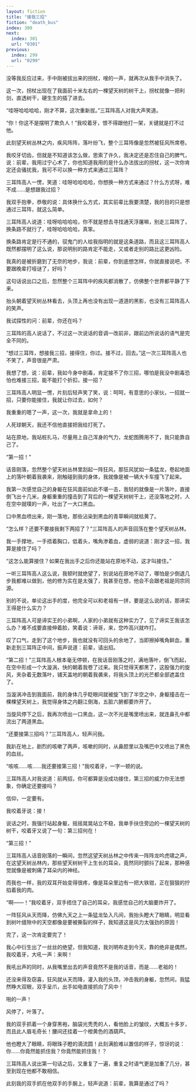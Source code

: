 ```yaml
---
layout: fiction
title: "接我三招"
fiction: "death_bus"
index: 300
next:
  index: 301
  url: "0301"
previous:
  index: 299
  url: "0299"
---
```

没等我反应过来，手中刚被拔出来的拐杖，嗖的一声，就再次从我手中消失了。

这一次，拐杖出现在了我面前十米左右的一棵望天树的树干上，拐杖就像一把利剑，直透树干，硬生生的插了进去。

“哇呀哈哈哈哈，刚才不算，这次重新拔。”三耳阵高人对我大声笑道。

“你！你这不是摆明了欺负人！”我咬着牙，恨不得跟他打一架，关键就是打不过他。

此刻望天树丛林之内，疾风阵阵，落叶纷飞，整个三耳阵像是忽然被狂风所席卷。

我咬牙切齿，但就是不知道该怎么做，思索了许久，我决定还是忍住自己的脾气，说：前辈，我用过宁心术了，你也知道我用的是什么办法拔出的拐杖，这一次你肯定还会骚扰我，我可不可以换一种方式来通过三耳阵？

三耳阵高人一愣，笑道：哇呀哈哈哈哈，你想换一种方式来通过？什么方式呀，难不成……是想跟我过招？

我双手抱拳，恭敬的说：具体换什么方式，其实前辈比我要清楚，我的目的只是想通过三耳阵，就这么简单。

三耳阵高人说道：哇呀哈哈哈哈，你不就是想去寻找通天浮屠嘛，别走三耳阵了，换条路不就行了，哇呀哈哈哈哈，真笨。

换条路肯定是行不通的，驭鬼门的人给我指明的就是这条道路，而且这三耳阵高人既然都摆明了这么说，那说明别的路肯定不能走，又或者走别的路比这更凶险。

我真的是被折磨到了无奈的地步，我说：前辈，你到底想怎样，你就直接说吧，不要跟晚辈打哑谜了，好吗？

这句话说出口之后，忽然整个三耳阵中的疾风都消散了，仿佛整个世界都平静了下来。

抬头朝着望天树丛林看去，头顶上再也没有出现一道道的黑影，也没有三耳阵高人的笑声。

我试探性的问：前辈，你还在吗？

三耳阵的高人说话了，不过这一次说话的音调一改前非，跟前边所说话的语气是完全不同的。

“想过三耳阵，想接我三招，接得住，你过。接不过，回去。”这一次三耳阵高人也不笑了，声音很是严肃。

我想了想，说：前辈，我如今身中剧毒，肯定接不了你三招，哪怕是我没中剧毒恐怕也难接三招，能不能打个折扣，接一招？

三耳阵高人明显一愣，片刻后轻声笑了笑，说：呵呵，有意思的小家伙，一招就一招，只要你能接住，我就让你过去，如何？

我重重的嗯了一声，这一次，我就是拿命上的！

人死球朝天，我还不信他直接把我给打死了。

站在原地，我站桩扎马，尽量用上自己浑身的气力，龙蛇图腾用不了，我只能靠自己了。

“第一招！”

话音刚落，忽然整个望天树丛林里刮起一阵狂风，那狂风犹如一条猛龙，卷起地面上的落叶朝着我袭来，刚触碰到我的身体，我就像是被一辆大卡车撞飞了起来。

我第一次感觉自己的身躯在狂风面前如此不堪一击，我轻的就像是一片落叶，直接倒飞出十几米，身躯重重的撞击到了背后的一棵望天树树干上，还没落地之时，人在空中就噗的一声，吐出了一大口黑血。

口中黑血喷出来，刚一落地，那些沾染到黑血的青草瞬间就枯黄了。

“怎么样？还要不要接我剩下两招了？”三耳阵高人的声音回荡在整个望天树丛林。

我一手撑地，一手捂着胸口，低着头，嘴角渗着血，虚弱的说道：刚才这一招，我算是接住了吗？

“这怎么能算接住？如果在我出手之后你还能站在原地不动，这才叫接住。”

一听三耳阵高人这么说，我顿时就绝望了，别说站在原地不动了，哪怕是少倒退几步我都难以做到，他的修为实在是太强了，我甚至在想，他会不会跟老祖是同宗同源。

别的不说，单论这出手的度，他完全可以和老祖有一拼，要是这么说的话，那谛实王得是什么实力？

三耳阵高人可是谛实王的小弟啊，人家的小弟就有这种实力了，见了谛实王我该怎么办？难不成要直接伸着脸，笑着说：谛哥，来，您咋高兴就咋打。

叹了口气，走到了这个地步，我也就没有可回头的余地了，当即擦掉嘴角鲜血，重新走到三耳阵正中间，振声说道：前辈，请出招。

“第二招！”三耳阵高人根本毫无停顿，在我话音刚落之时，满地落叶，倒飞而起，在空中形成一个大漩涡，快的朝着我卷了过来。我只觉得天都黑了，这股强力的旋风，夹杂着无数落叶，铺天盖地的朝着我袭来，将我头顶上的光芒都全部遮盖住了。

当漩涡冲击到我面前，我的身体几乎眨眼间就被旋飞到了半空之中，身躯撞击在一棵棵望天树上，我觉得身体之内翻江倒海，五脏六腑都要炸开了。

当旋风停下之后，我再次喷出一口黑血，这一次不光是嘴里喷出来，就连鼻孔中都流出了两道黑血。

“还要接第三招吗？”三耳阵高人，轻声问我。

我趴在地上，剧烈的咳嗽了两声，咳嗽的同时，从鼻腔里以及嘴巴中又喷出了黑色的血丝。

“咳咳……咳……我还要接第三招！”我咬着牙，一字一顿的说。

三耳阵高人对我说道：前两招，你可都算是没成功接住，第三招的威力你无法想象，你确定还要接吗？

信仰，一定要有。

我咬着牙说：接！

说话之时，我强行站起身躯，摇摇晃晃站立不稳，我单手扶住旁边的一棵望天树的树干，咬着牙又说了一句：第三招何在！

“第三招！”

三耳阵高人话音刚落的一瞬间，忽然这望天树丛林之中传来一阵阵龙吟虎啸之声，在这望天树丛林内，那些望天树树干上生长的耳朵，竟然同时颤抖了起来，那种感觉就像是被刺痛了耳朵内的神经。

而我也一样，我的双耳开始变得很疼，像是耳朵里边有一把大铁钳，正在狠狠的拧掐着我的肉。

“啊――！”我咬着牙，双手捂住了自己的耳朵，我感觉自己的大脑要炸开了。

一阵狂风从天而降，仿佛九天之上一条猛龙坠入凡间，我抬头瞪大了眼睛，明显看到树叶缝隙中的天空都像是要被撕裂的样子，我知道这是风力太强劲的原因！

完了，这一次肯定要完了！

我心中衍生出了一丝丝的绝望，但我知道，我刘明布走到今天，靠的绝非是偶然，我咬着牙，大吼一声：来啊！

我吼出声的同时，从我嘴里出去的声音竟然不是我的话音，而是……老祖的！

还没来得及窃喜，狂风就从天而降，灌入我的头顶，冲击我的身躯，忽然间，我猛然睁大双眼，双手呈爪，出手如电直接抓向了风中！

啪的一声！

风停了，叶落了。

我的双手抓着一个身穿黑袍，脑袋光秃秃的人，看他脸上的皱纹，大概五十多岁，而且此人眉毛奇长！腰间还挂着一个橙黄色的酒葫芦。

他也瞪大了眼睛，将眼珠子瞪的滴流圆！此刻满脸难以置信的样子，惊讶的说：你……你竟然能抓住我？你竟然能抓住我！？

三耳阵高人说出第一句话之后，又重复了一遍，重复之时语气更是加重了几分，甚至到现在他都不敢相信。

此刻我的双手抓在他双手的手腕上，轻声说道：前辈，我算是通过了吗？